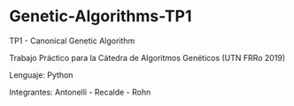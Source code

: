 ﻿# Genetic-Algorithms-TP1
TP1 - Canonical Genetic Algorithm

Trabajo Práctico para la Cátedra de Algoritmos Genéticos (UTN FRRo 2019)

Lenguaje: Python

Integrantes: Antonelli - Recalde - Rohn
